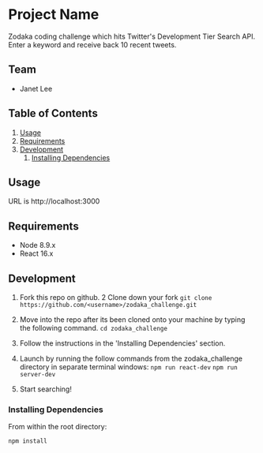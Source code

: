 # Project Name

Zodaka coding challenge which hits Twitter's Development Tier Search API. Enter a keyword and receive back 10 recent tweets.

## Team

  - Janet Lee

## Table of Contents

1. [Usage](#Usage)
1. [Requirements](#requirements)
1. [Development](#development)
    1. [Installing Dependencies](#installing-dependencies)

## Usage

URL is http://localhost:3000

## Requirements

- Node 8.9.x
- React 16.x

## Development

1. Fork this repo on github.
2 Clone down your fork
```git clone https://github.com/<username>/zodaka_challenge.git```

3. Move into the repo after its been cloned onto your machine by typing the following command.
```cd zodaka_challenge```

4. Follow the instructions in the 'Installing Dependencies' section.

5. Launch by running the follow commands from the zodaka_challenge directory in separate terminal windows:
```npm run react-dev```
```npm run server-dev```

6. Start searching!


### Installing Dependencies

From within the root directory:
```sh
npm install
```